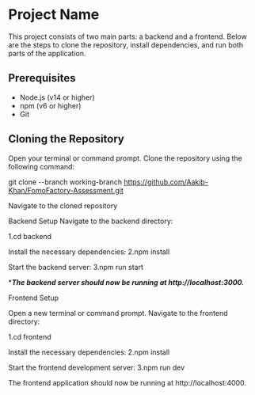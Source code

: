 # Project Name

This project consists of two main parts: a backend and a frontend. Below are the steps to clone the repository, install dependencies, and run both parts of the application.

## Prerequisites

- Node.js (v14 or higher)
- npm (v6 or higher)
- Git

## Cloning the Repository

 Open your terminal or command prompt.
 Clone the repository using the following command:

git clone --branch working-branch https://github.com/Aakib-Khan/FomoFactory-Assessment.git

Navigate to the cloned repository

Backend Setup
Navigate to the backend directory:

1.cd backend

Install the necessary dependencies:
2.npm install

Start the backend server:
3.npm run start


****The backend server should now be running at http://localhost:3000.***



Frontend Setup

Open a new terminal or command prompt.
Navigate to the frontend directory:

1.cd frontend

Install the necessary dependencies:
2.npm install


Start the frontend development server:
3.npm run dev

The frontend application should now be running at http://localhost:4000.